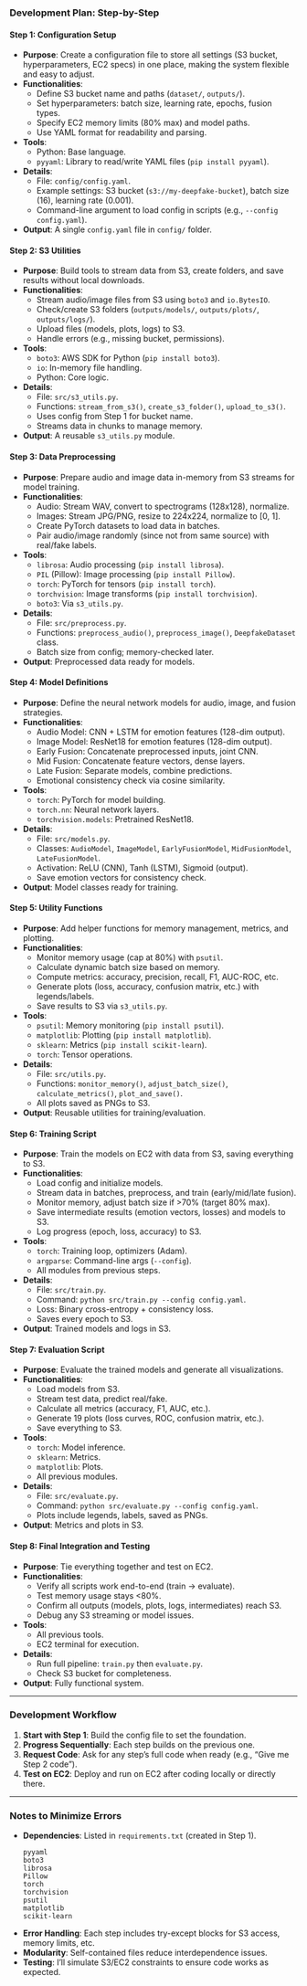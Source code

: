 ### Development Plan: Step-by-Step

#### Step 1: Configuration Setup
- **Purpose**: Create a configuration file to store all settings (S3 bucket, hyperparameters, EC2 specs) in one place, making the system flexible and easy to adjust.
- **Functionalities**:
  - Define S3 bucket name and paths (`dataset/`, `outputs/`).
  - Set hyperparameters: batch size, learning rate, epochs, fusion types.
  - Specify EC2 memory limits (80% max) and model paths.
  - Use YAML format for readability and parsing.
- **Tools**:
  - Python: Base language.
  - `pyyaml`: Library to read/write YAML files (`pip install pyyaml`).
- **Details**:
  - File: `config/config.yaml`.
  - Example settings: S3 bucket (`s3://my-deepfake-bucket`), batch size (16), learning rate (0.001).
  - Command-line argument to load config in scripts (e.g., `--config config.yaml`).
- **Output**: A single `config.yaml` file in `config/` folder.

#### Step 2: S3 Utilities
- **Purpose**: Build tools to stream data from S3, create folders, and save results without local downloads.
- **Functionalities**:
  - Stream audio/image files from S3 using `boto3` and `io.BytesIO`.
  - Check/create S3 folders (`outputs/models/`, `outputs/plots/`, `outputs/logs/`).
  - Upload files (models, plots, logs) to S3.
  - Handle errors (e.g., missing bucket, permissions).
- **Tools**:
  - `boto3`: AWS SDK for Python (`pip install boto3`).
  - `io`: In-memory file handling.
  - Python: Core logic.
- **Details**:
  - File: `src/s3_utils.py`.
  - Functions: `stream_from_s3()`, `create_s3_folder()`, `upload_to_s3()`.
  - Uses config from Step 1 for bucket name.
  - Streams data in chunks to manage memory.
- **Output**: A reusable `s3_utils.py` module.

#### Step 3: Data Preprocessing
- **Purpose**: Prepare audio and image data in-memory from S3 streams for model training.
- **Functionalities**:
  - Audio: Stream WAV, convert to spectrograms (128x128), normalize.
  - Images: Stream JPG/PNG, resize to 224x224, normalize to [0, 1].
  - Create PyTorch datasets to load data in batches.
  - Pair audio/image randomly (since not from same source) with real/fake labels.
- **Tools**:
  - `librosa`: Audio processing (`pip install librosa`).
  - `PIL` (Pillow): Image processing (`pip install Pillow`).
  - `torch`: PyTorch for tensors (`pip install torch`).
  - `torchvision`: Image transforms (`pip install torchvision`).
  - `boto3`: Via `s3_utils.py`.
- **Details**:
  - File: `src/preprocess.py`.
  - Functions: `preprocess_audio()`, `preprocess_image()`, `DeepfakeDataset` class.
  - Batch size from config; memory-checked later.
- **Output**: Preprocessed data ready for models.

#### Step 4: Model Definitions
- **Purpose**: Define the neural network models for audio, image, and fusion strategies.
- **Functionalities**:
  - Audio Model: CNN + LSTM for emotion features (128-dim output).
  - Image Model: ResNet18 for emotion features (128-dim output).
  - Early Fusion: Concatenate preprocessed inputs, joint CNN.
  - Mid Fusion: Concatenate feature vectors, dense layers.
  - Late Fusion: Separate models, combine predictions.
  - Emotional consistency check via cosine similarity.
- **Tools**:
  - `torch`: PyTorch for model building.
  - `torch.nn`: Neural network layers.
  - `torchvision.models`: Pretrained ResNet18.
- **Details**:
  - File: `src/models.py`.
  - Classes: `AudioModel`, `ImageModel`, `EarlyFusionModel`, `MidFusionModel`, `LateFusionModel`.
  - Activation: ReLU (CNN), Tanh (LSTM), Sigmoid (output).
  - Save emotion vectors for consistency check.
- **Output**: Model classes ready for training.

#### Step 5: Utility Functions
- **Purpose**: Add helper functions for memory management, metrics, and plotting.
- **Functionalities**:
  - Monitor memory usage (cap at 80%) with `psutil`.
  - Calculate dynamic batch size based on memory.
  - Compute metrics: accuracy, precision, recall, F1, AUC-ROC, etc.
  - Generate plots (loss, accuracy, confusion matrix, etc.) with legends/labels.
  - Save results to S3 via `s3_utils.py`.
- **Tools**:
  - `psutil`: Memory monitoring (`pip install psutil`).
  - `matplotlib`: Plotting (`pip install matplotlib`).
  - `sklearn`: Metrics (`pip install scikit-learn`).
  - `torch`: Tensor operations.
- **Details**:
  - File: `src/utils.py`.
  - Functions: `monitor_memory()`, `adjust_batch_size()`, `calculate_metrics()`, `plot_and_save()`.
  - All plots saved as PNGs to S3.
- **Output**: Reusable utilities for training/evaluation.

#### Step 6: Training Script
- **Purpose**: Train the models on EC2 with data from S3, saving everything to S3.
- **Functionalities**:
  - Load config and initialize models.
  - Stream data in batches, preprocess, and train (early/mid/late fusion).
  - Monitor memory, adjust batch size if >70% (target 80% max).
  - Save intermediate results (emotion vectors, losses) and models to S3.
  - Log progress (epoch, loss, accuracy) to S3.
- **Tools**:
  - `torch`: Training loop, optimizers (Adam).
  - `argparse`: Command-line args (`--config`).
  - All modules from previous steps.
- **Details**:
  - File: `src/train.py`.
  - Command: `python src/train.py --config config.yaml`.
  - Loss: Binary cross-entropy + consistency loss.
  - Saves every epoch to S3.
- **Output**: Trained models and logs in S3.

#### Step 7: Evaluation Script
- **Purpose**: Evaluate the trained models and generate all visualizations.
- **Functionalities**:
  - Load models from S3.
  - Stream test data, predict real/fake.
  - Calculate all metrics (accuracy, F1, AUC, etc.).
  - Generate 19 plots (loss curves, ROC, confusion matrix, etc.).
  - Save everything to S3.
- **Tools**:
  - `torch`: Model inference.
  - `sklearn`: Metrics.
  - `matplotlib`: Plots.
  - All previous modules.
- **Details**:
  - File: `src/evaluate.py`.
  - Command: `python src/evaluate.py --config config.yaml`.
  - Plots include legends, labels, saved as PNGs.
- **Output**: Metrics and plots in S3.

#### Step 8: Final Integration and Testing
- **Purpose**: Tie everything together and test on EC2.
- **Functionalities**:
  - Verify all scripts work end-to-end (train → evaluate).
  - Test memory usage stays <80%.
  - Confirm all outputs (models, plots, logs, intermediates) reach S3.
  - Debug any S3 streaming or model issues.
- **Tools**:
  - All previous tools.
  - EC2 terminal for execution.
- **Details**:
  - Run full pipeline: `train.py` then `evaluate.py`.
  - Check S3 bucket for completeness.
- **Output**: Fully functional system.

---

### Development Workflow
1. **Start with Step 1**: Build the config file to set the foundation.
2. **Progress Sequentially**: Each step builds on the previous one.
3. **Request Code**: Ask for any step’s full code when ready (e.g., “Give me Step 2 code”).
4. **Test on EC2**: Deploy and run on EC2 after coding locally or directly there.

---

### Notes to Minimize Errors
- **Dependencies**: Listed in `requirements.txt` (created in Step 1).
  ```
  pyyaml
  boto3
  librosa
  Pillow
  torch
  torchvision
  psutil
  matplotlib
  scikit-learn
  ```
- **Error Handling**: Each step includes try-except blocks for S3 access, memory limits, etc.
- **Modularity**: Self-contained files reduce interdependence issues.
- **Testing**: I’ll simulate S3/EC2 constraints to ensure code works as expected.
